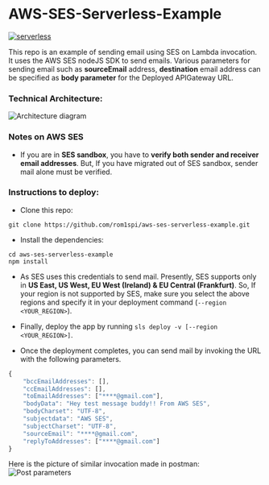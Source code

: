 AWS-SES-Serverless-Example
============================

[![serverless](https://img.shields.io/badge/serverless-1.60.5-brightgreen)](http://www.serverless.com)

This repo is an example of sending email using SES on Lambda invocation. It uses the AWS SES nodeJS SDK to send emails. Various parameters for sending email such as **sourceEmail** address, **destination** email address can be specified as **body parameter** for the Deployed APIGateway URL.

### Technical Architecture:
![Architecture diagram](https://raw.githubusercontent.com/lakshmantgld/aws-ses-serverless-example/master/readmeFiles/architecture.png)

### Notes on AWS SES
- If you are in **SES sandbox**, you have to **verify both sender and receiver email addresses**. But, If you have migrated out of SES sandbox, sender mail alone must be verified.

### Instructions to deploy:
- Clone this repo:
```
git clone https://github.com/rom1spi/aws-ses-serverless-example.git
```

- Install the dependencies:
```
cd aws-ses-serverless-example
npm install
```

- As SES uses this credentials to send mail. Presently, SES supports only in **US East, US West, EU West (Ireland) & EU Central (Frankfurt)**. So, If your region is not supported by SES, make sure you select the above regions and specify it in your deployment command (`--region <YOUR_REGION>`).

- Finally, deploy the app by running ```sls deploy -v [--region <YOUR_REGION>]```.

- Once the deployment completes, you can send mail by invoking the URL with the following parameters.

```js
{
	"bccEmailAddresses": [],
	"ccEmailAddresses": [],
	"toEmailAddresses": ["****@gmail.com"],
	"bodyData": "Hey test message buddy!! From AWS SES",
	"bodyCharset": "UTF-8",
	"subjectdata": "AWS SES",
	"subjectCharset": "UTF-8",
	"sourceEmail": "****@gmail.com",
	"replyToAddresses": ["****@gmail.com"]
}
```

Here is the picture of similar invocation made in postman:
![Post parameters](https://raw.githubusercontent.com/lakshmantgld/aws-ses-serverless-example/master/readmeFiles/postmanScreenshot.png)
